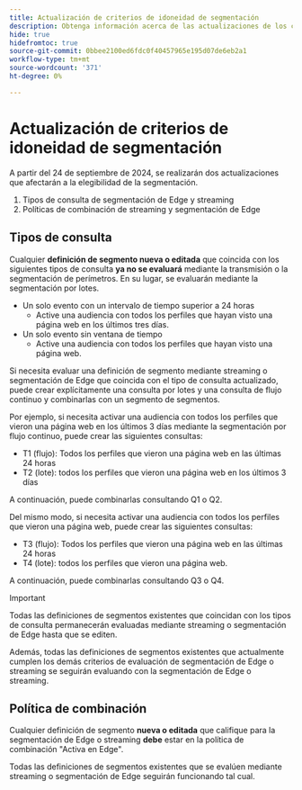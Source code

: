 ```yaml
---
title: Actualización de criterios de idoneidad de segmentación
description: Obtenga información acerca de las actualizaciones de los criterios de idoneidad para la segmentación que afectan a los tipos de audiencias que se pueden evaluar mediante streaming y segmentación de Edge.
hide: true
hidefromtoc: true
source-git-commit: 0bbee2100ed6fdc0f40457965e195d07de6eb2a1
workflow-type: tm+mt
source-wordcount: '371'
ht-degree: 0%

---
```



# Actualización de criterios de idoneidad de segmentación

A partir del 24 de septiembre de 2024, se realizarán dos actualizaciones que afectarán a la elegibilidad de la segmentación.

1. Tipos de consulta de segmentación de Edge y streaming
2. Políticas de combinación de streaming y segmentación de Edge

## Tipos de consulta

Cualquier **definición de segmento nueva o editada** que coincida con los siguientes tipos de consulta **ya no se evaluará** mediante la transmisión o la segmentación de perímetros. En su lugar, se evaluarán mediante la segmentación por lotes.

- Un solo evento con un intervalo de tiempo superior a 24 horas
   - Active una audiencia con todos los perfiles que hayan visto una página web en los últimos tres días.
- Un solo evento sin ventana de tiempo
   - Active una audiencia con todos los perfiles que hayan visto una página web.

Si necesita evaluar una definición de segmento mediante streaming o segmentación de Edge que coincida con el tipo de consulta actualizado, puede crear explícitamente una consulta por lotes y una consulta de flujo continuo y combinarlas con un segmento de segmentos.

Por ejemplo, si necesita activar una audiencia con todos los perfiles que vieron una página web en los últimos 3 días mediante la segmentación por flujo continuo, puede crear las siguientes consultas:

- T1 (flujo): Todos los perfiles que vieron una página web en las últimas 24 horas
- T2 (lote): todos los perfiles que vieron una página web en los últimos 3 días

A continuación, puede combinarlas consultando Q1 o Q2.

Del mismo modo, si necesita activar una audiencia con todos los perfiles que vieron una página web, puede crear las siguientes consultas:

- T3 (flujo): Todos los perfiles que vieron una página web en las últimas 24 horas
- T4 (lote): todos los perfiles que vieron una página web.

A continuación, puede combinarlas consultando Q3 o Q4.

>[!IMPORTANT]
>
>Todas las definiciones de segmentos existentes que coincidan con los tipos de consulta permanecerán evaluadas mediante streaming o segmentación de Edge hasta que se editen.
>
>Además, todas las definiciones de segmentos existentes que actualmente cumplen los demás criterios de evaluación de segmentación de Edge o streaming se seguirán evaluando con la segmentación de Edge o streaming.

## Política de combinación

Cualquier definición de segmento **nueva o editada** que califique para la segmentación de Edge o streaming **debe** estar en la política de combinación &quot;Activa en Edge&quot;.

Todas las definiciones de segmentos existentes que se evalúen mediante streaming o segmentación de Edge seguirán funcionando tal cual.
